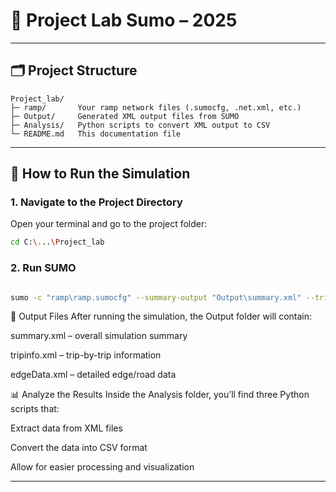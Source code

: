 # 🚗 Project Lab Sumo – 2025
---

## 🗂 Project Structure

```text
Project_lab/
├─ ramp/       Your ramp network files (.sumocfg, .net.xml, etc.)
├─ Output/     Generated XML output files from SUMO
├─ Analysis/   Python scripts to convert XML output to CSV
└─ README.md   This documentation file
```
---

## 🚀 How to Run the Simulation

### 1. Navigate to the Project Directory
Open your terminal and go to the project folder:

```bash
cd C:\...\Project_lab
```
### 2. Run SUMO

```bash

sumo -c "ramp\ramp.sumocfg" --summary-output "Output\summary.xml" --tripinfo-output "Output\tripinfo.xml" --edgedata-output "Output\edgeData.xml"
```

📂 Output Files
After running the simulation, the Output folder will contain:

summary.xml – overall simulation summary

tripinfo.xml – trip-by-trip information

edgeData.xml – detailed edge/road data

📊 Analyze the Results
Inside the Analysis folder, you’ll find three Python scripts that:

Extract data from XML files

Convert the data into CSV format

Allow for easier processing and visualization

---
